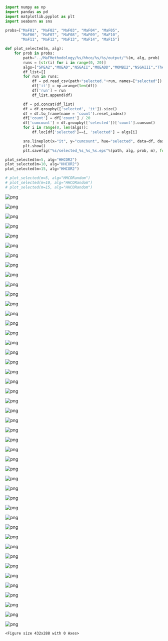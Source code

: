 

```python
import numpy as np
import pandas as pd
import matplotlib.pyplot as plt
import seaborn as sns

probs=["MaF01", "MaF02", "MaF03", "MaF04", "MaF05",
       "MaF06", "MaF07", "MaF08", "MaF09", "MaF10",
       "MaF11", "MaF12", "MaF13", "MaF14", "MaF15"]

def plot_selected(m, alg):
    for prob in probs:
        path="../MaFMethodology/%s/hhco/%s/%s/output/"%(m, alg, prob)
        runs = [str(i) for i in range(0, 20)]
        algs=["SPEA2","MOEAD","NSGAII","MOEADD","MOMBI2","NSGAIII","ThetaDEA","SPEA2SDE","HypE"]
        df_list=[]
        for run in runs:
            df = pd.read_csv(path+"selected."+run, names=["selected"])
            df['it'] = np.arange(len(df))
            df['run'] = run
            df_list.append(df)

        df = pd.concat(df_list)
        df = df.groupby(['selected', 'it']).size()
        df = df.to_frame(name = 'count').reset_index()
        df['count'] = df['count'] / 20
        df['cumcount'] = df.groupby(['selected'])['count'].cumsum()
        for i in range(0, len(algs)):
            df.loc[df['selected']==i, 'selected'] = algs[i]

        sns.lineplot(x="it", y="cumcount", hue="selected", data=df, dashes=False).set_title("%s(%s)"%(prob, m))
        plt.show()
        plt.savefig("%s/selected_%s_%s_%s.eps"%(path, alg, prob, m), format='eps')

plot_selected(m=5, alg="HHCOR2")
plot_selected(m=10, alg="HHCOR2")
plot_selected(m=15, alg="HHCOR2")

# plot_selected(m=5, alg="HHCORandom")
# plot_selected(m=10, alg="HHCORandom")
# plot_selected(m=15, alg="HHCORandom")

```


![png](output_0_0.png)



![png](output_0_1.png)



![png](output_0_2.png)



![png](output_0_3.png)



![png](output_0_4.png)



![png](output_0_5.png)



![png](output_0_6.png)



![png](output_0_7.png)



![png](output_0_8.png)



![png](output_0_9.png)



![png](output_0_10.png)



![png](output_0_11.png)



![png](output_0_12.png)



![png](output_0_13.png)



![png](output_0_14.png)



![png](output_0_15.png)



![png](output_0_16.png)



![png](output_0_17.png)



![png](output_0_18.png)



![png](output_0_19.png)



![png](output_0_20.png)



![png](output_0_21.png)



![png](output_0_22.png)



![png](output_0_23.png)



![png](output_0_24.png)



![png](output_0_25.png)



![png](output_0_26.png)



![png](output_0_27.png)



![png](output_0_28.png)



![png](output_0_29.png)



![png](output_0_30.png)



![png](output_0_31.png)



![png](output_0_32.png)



![png](output_0_33.png)



![png](output_0_34.png)



![png](output_0_35.png)



![png](output_0_36.png)



![png](output_0_37.png)



![png](output_0_38.png)



![png](output_0_39.png)



![png](output_0_40.png)



![png](output_0_41.png)



![png](output_0_42.png)



![png](output_0_43.png)



![png](output_0_44.png)



    <Figure size 432x288 with 0 Axes>



```python

```
